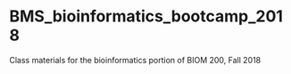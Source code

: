 # BMS_bioinformatics_bootcamp_2018
Class materials for the bioinformatics portion of BIOM 200, Fall 2018 
